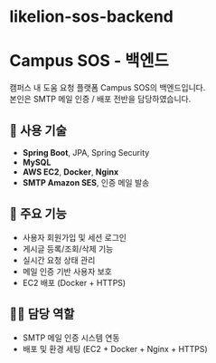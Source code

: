 ﻿# likelion-sos-backend
# Campus SOS - 백엔드

캠퍼스 내 도움 요청 플랫폼 Campus SOS의 백엔드입니다.  
본인은 SMTP 메일 인증 / 배포 전반을 담당하였습니다.

## 🔧 사용 기술
- **Spring Boot**, JPA, Spring Security
- **MySQL**
- **AWS EC2**, **Docker**, **Nginx**
- **SMTP Amazon SES**, 인증 메일 발송

## 🧩 주요 기능
- 사용자 회원가입 및 세션 로그인
- 게시글 등록/조회/삭제 기능
- 실시간 요청 상태 관리
- 메일 인증 기반 사용자 보호
- EC2 배포 (Docker + HTTPS)

## 🙋‍♂️ 담당 역할
- SMTP 메일 인증 시스템 연동
- 배포 및 환경 세팅 (EC2 + Docker + Nginx + HTTPS)
